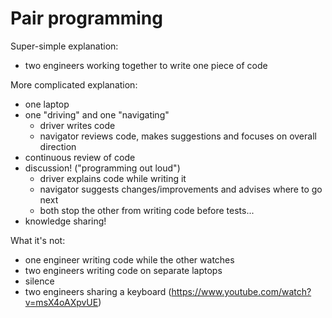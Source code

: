 # Pair programming

Super-simple explanation:
  - two engineers working together to write one piece of code

More complicated explanation:
  - one laptop
  - one "driving" and one "navigating"
    - driver writes code
    - navigator reviews code, makes suggestions and focuses on overall direction
  - continuous review of code
  - discussion! ("programming out loud")
    - driver explains code while writing it
    - navigator suggests changes/improvements and advises where to go next
    - both stop the other from writing code before tests...
  - knowledge sharing!

What it's not:
  - one engineer writing code while the other watches
  - two engineers writing code on separate laptops
  - silence
  - two engineers sharing a keyboard (https://www.youtube.com/watch?v=msX4oAXpvUE)
